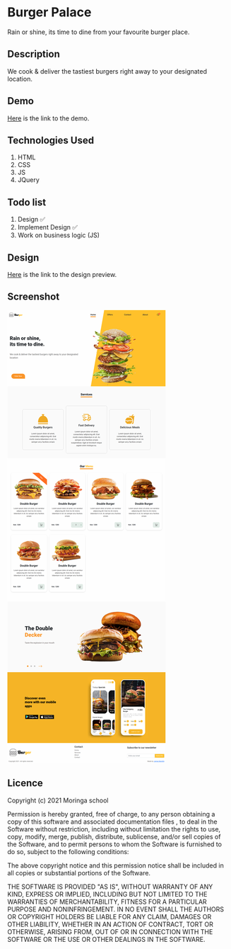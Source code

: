 # Burger Palace
Rain or shine, its time to dine from your favourite burger place.

## Description
We cook & deliver the tastiest burgers  right away to your designated location.

## Demo
[Here](james-muriithi.github.io/burger-palace) is the link to the demo.

## Technologies Used
1. HTML
1. CSS
1. JS
1. JQuery

## Todo list
1. Design ✅ 
1. Implement Design ✅ 
1. Work on business logic (JS)

## Design
[Here](https://www.figma.com/proto/6zvFPf6AkHpREI1ArA259k/Burger-Palace?node-id=2%3A2&scaling=min-zoom) is the link to the design preview.

## Screenshot
![Screenshot](./screenshots/screenshot.png)

## Licence
Copyright (c) 2021 Moringa school

Permission is hereby granted, free of charge, to any person obtaining a copy of this software and associated documentation files , to deal in the Software without restriction, including without limitation the rights to use, copy, modify, merge, publish, distribute, sublicense, and/or sell copies of the Software, and to permit persons to whom the Software is furnished to do so, subject to the following conditions:

The above copyright notice and this permission notice shall be included in all copies or substantial portions of the Software.

THE SOFTWARE IS PROVIDED "AS IS", WITHOUT WARRANTY OF ANY KIND, EXPRESS OR IMPLIED, INCLUDING BUT NOT LIMITED TO THE WARRANTIES OF MERCHANTABILITY, FITNESS FOR A PARTICULAR PURPOSE AND NONINFRINGEMENT. IN NO EVENT SHALL THE AUTHORS OR COPYRIGHT HOLDERS BE LIABLE FOR ANY CLAIM, DAMAGES OR OTHER LIABILITY, WHETHER IN AN ACTION OF CONTRACT, TORT OR OTHERWISE, ARISING FROM, OUT OF OR IN CONNECTION WITH THE SOFTWARE OR THE USE OR OTHER DEALINGS IN THE SOFTWARE.